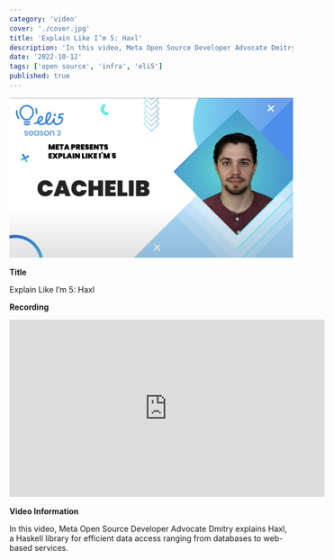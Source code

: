 ```yaml
---
category: 'video'
cover: './cover.jpg'
title: 'Explain Like I’m 5: Haxl'
description: 'In this video, Meta Open Source Developer Advocate Dmitry explains Haxl, a Haskell library for efficient data access ranging from databases to web-based services.'
date: '2022-10-12'
tags: ['open source', 'infra', 'eli5']
published: true
---
```

![cover](./cover.jpg)

**Title**

Explain Like I’m 5: Haxl

**Recording**

<iframe width="560" height="315" src="https://www.youtube.com/embed/91QljrFmAgk" title="YouTube video player" frameborder="0" allow="accelerometer; autoplay; clipboard-write; encrypted-media; gyroscope; picture-in-picture" allowfullscreen></iframe>

<br>

**Video Information**

In this video, Meta Open Source Developer Advocate Dmitry explains Haxl, a Haskell library for efficient data access ranging from databases to web-based services. 
